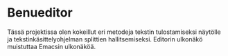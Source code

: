 # Benueditor

Tässä projektissa olen kokeillut eri metodeja tekstin tulostamiseksi näytölle ja
tekstinkäsittelyohjelman splittien hallitsemiseksi. Editorin ulkonäkö muistuttaa
Emacsin ulkonäköä.
